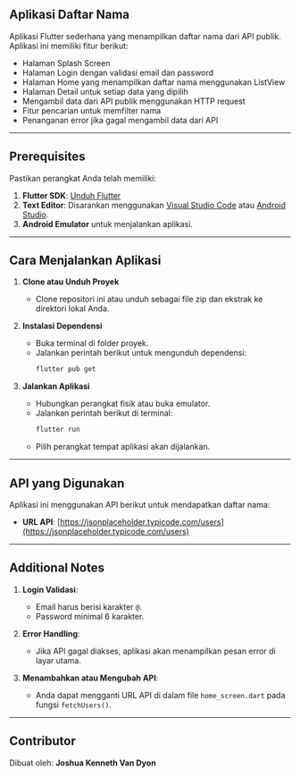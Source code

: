 ## Aplikasi Daftar Nama

Aplikasi Flutter sederhana yang menampilkan daftar nama dari API publik. Aplikasi ini memiliki fitur berikut:
- Halaman Splash Screen
- Halaman Login dengan validasi email dan password
- Halaman Home yang menampilkan daftar nama menggunakan ListView
- Halaman Detail untuk setiap data yang dipilih
- Mengambil data dari API publik menggunakan HTTP request
- Fitur pencarian untuk memfilter nama
- Penanganan error jika gagal mengambil data dari API

---

## Prerequisites

Pastikan perangkat Anda telah memiliki:
1. **Flutter SDK**: [Unduh Flutter](https://flutter.dev/docs/get-started/install)
2. **Text Editor**: Disarankan menggunakan [Visual Studio Code](https://code.visualstudio.com/) atau [Android Studio](https://developer.android.com/studio).
3. **Android Emulator** untuk menjalankan aplikasi.

---

## Cara Menjalankan Aplikasi

1. **Clone atau Unduh Proyek**
   - Clone repositori ini atau unduh sebagai file zip dan ekstrak ke direktori lokal Anda.

2. **Instalasi Dependensi**
   - Buka terminal di folder proyek.
   - Jalankan perintah berikut untuk mengunduh dependensi:
     ```bash
     flutter pub get
     ```

3. **Jalankan Aplikasi**
   - Hubungkan perangkat fisik atau buka emulator.
   - Jalankan perintah berikut di terminal:
     ```bash
     flutter run
     ```
   - Pilih perangkat tempat aplikasi akan dijalankan.

---

## API yang Digunakan

Aplikasi ini menggunakan API berikut untuk mendapatkan daftar nama:
- **URL API**: [https://jsonplaceholder.typicode.com/users](https://jsonplaceholder.typicode.com/users)

---

## Additional Notes

1. **Login Validasi**:
   - Email harus berisi karakter `@`.
   - Password minimal 6 karakter.

2. **Error Handling**:
   - Jika API gagal diakses, aplikasi akan menampilkan pesan error di layar utama.

3. **Menambahkan atau Mengubah API**:
   - Anda dapat mengganti URL API di dalam file `home_screen.dart` pada fungsi `fetchUsers()`.

---

## Contributor

Dibuat oleh: **Joshua Kenneth Van Dyon**
